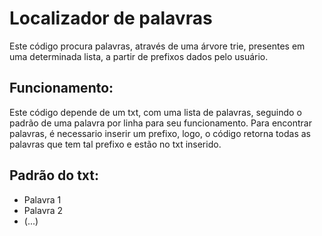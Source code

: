 # Localizador de palavras
Este código procura palavras, através de uma árvore trie, presentes em uma determinada lista, a partir de prefixos dados pelo usuário.

## Funcionamento: 
Este código depende de um txt, com uma lista de palavras, seguindo o padrão de uma palavra por linha para seu funcionamento. Para encontrar palavras, é necessario inserir um prefixo, logo, o código retorna todas as palavras que tem tal prefixo e estão no txt inserido.

## Padrão do txt:
- Palavra 1 
- Palavra 2 
- (...)
